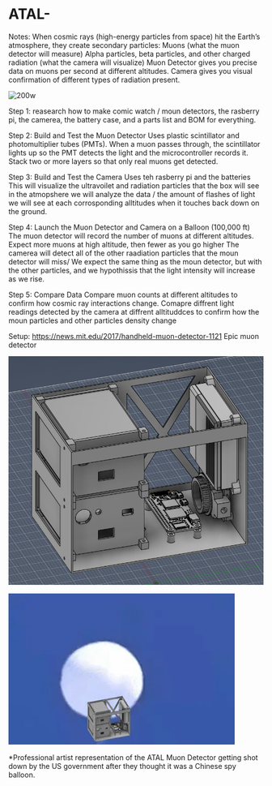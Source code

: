 # ATAL-

Notes:
When cosmic rays (high-energy particles from space) hit the Earth’s atmosphere, they create secondary particles:
Muons (what the muon detector will measure)
Alpha particles, beta particles, and other charged radiation (what the camera will visualize)
Muon Detector gives you precise data on muons per second at different altitudes.
Camera gives you visual confirmation of different types of radiation present.

![200w](https://github.com/user-attachments/assets/a24ca46e-d6fd-4d45-b5ce-3f9d5d800b9c)

Step 1: reasearch how to make comic watch / moun detectors, the rasberry pi, the camerea, the battery case, and a parts list and BOM for everything. 

Step 2: Build and Test the Muon Detector
Uses plastic scintillator and photomultiplier tubes (PMTs).
When a muon passes through, the scintillator lights up so the PMT detects the light and the microcontroller records it.
Stack two or more layers so that only real muons get detected. 

Step 3: Build and Test the Camera
Uses teh rasberry pi and the batteries
This will visualize the ultravoilet and radiation particles that the box will see in the atmopshere
we will analyze the data / the amount of flashes of light we will see at each corrosponding alltitudes when it touches back down on the ground.

Step 4: Launch the Muon Detector and Camera on a Balloon (100,000 ft)
The muon detector will record the number of muons at different altitudes.
Expect more muons at high altitude, then fewer as you go higher
The camerea will detect all of the other raadiation particles that the moun detector will miss/
We expect the same thing as the moun detector, but with the other particles, and we hypothissis that the light intensity will increase as we rise.

Step 5: Compare Data
Compare muon counts at different altitudes to confirm how cosmic ray interactions change.
Comapre diffrent light readings detected by the camera at diffrent alltituddces to confirm how the moun particles and other particles density change



Setup: https://news.mit.edu/2017/handheld-muon-detector-1121 Epic muon detector


![CAD picture](https://github.com/Acoltvet/ATAL/blob/main/ATAL_CAD.PNG)

![gif](https://github.com/Acoltvet/ATAL/blob/main/ATALgif.webp)

*Professional artist representation of the ATAL Muon Detector getting shot down by the US government after they thought it was a Chinese spy balloon.
